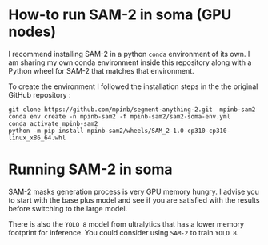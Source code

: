 # How-to run SAM-2 in soma (GPU nodes)

I recommend installing SAM-2 in a python `conda` environment of its own.   I am sharing my own conda environment inside this repository along with a Python wheel for SAM-2 that matches that environment. 

To create the environment I followed the installation steps in the the original GitHub repository :

```
git clone https://github.com/mpinb/segment-anything-2.git  mpinb-sam2
conda env create -n mpinb-sam2 -f mpinb-sam2/sam2-soma-env.yml
conda activate mpinb-sam2
python -m pip install mpinb-sam2/wheels/SAM_2-1.0-cp310-cp310-linux_x86_64.whl
```

# Running SAM-2 in soma

SAM-2  masks generation process is very GPU memory hungry.  I advise you to start with the base plus model and see if you are satisfied with the results before switching to the large model. 

There is also the `YOLO 8` model from ultralytics that has a lower memory footprint for inference.  You could consider using  `SAM-2` to train `YOLO 8`.